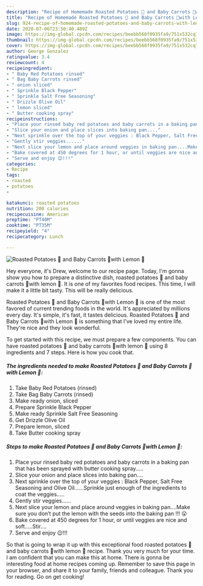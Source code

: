 ```yaml
---
description: "Recipe of Homemade Roasted Potatoes 🥔 and Baby Carrots 🥕with Lemon 🍋"
title: "Recipe of Homemade Roasted Potatoes 🥔 and Baby Carrots 🥕with Lemon 🍋"
slug: 924-recipe-of-homemade-roasted-potatoes-and-baby-carrots-with-lemon
date: 2020-07-06T23:50:40.489Z
image: https://img-global.cpcdn.com/recipes/beebb568f0935fa9/751x532cq70/roasted-potatoes-🥔-and-baby-carrots-🥕with-lemon-🍋-recipe-main-photo.jpg
thumbnail: https://img-global.cpcdn.com/recipes/beebb568f0935fa9/751x532cq70/roasted-potatoes-🥔-and-baby-carrots-🥕with-lemon-🍋-recipe-main-photo.jpg
cover: https://img-global.cpcdn.com/recipes/beebb568f0935fa9/751x532cq70/roasted-potatoes-🥔-and-baby-carrots-🥕with-lemon-🍋-recipe-main-photo.jpg
author: George Gonzalez
ratingvalue: 3.4
reviewcount: 4
recipeingredient:
- " Baby Red Potatoes rinsed"
- " Bag Baby Carrots rinsed"
- " onion sliced"
- " Sprinkle Black Pepper"
- " Sprinkle Salt Free Seasoning"
- " Drizzle Olive Oil"
- " lemon sliced"
- " Butter cooking spray"
recipeinstructions:
- "Place your rinsed baby red potatoes and baby carrots in a baking pan that has been sprayed with butter cooking spray....."
- "Slice your onion and place slices into baking pan...."
- "Next sprinkle over the top of your veggies : Black Pepper, Salt Free Seasoning and Olive Oil......Sprinkle just enough of the ingredients to coat the veggies....."
- "Gently stir veggies......"
- "Next slice your lemon and place around veggies in baking pan....Make sure you don’t put the lemon with the seeds into the baking pan !!! 😮"
- "Bake covered at 450 degrees for 1 hour, or until veggies are nice and soft.....Stir...."
- "Serve and enjoy 😉!!!"
categories:
- Recipe
tags:
- roasted
- potatoes
- 

katakunci: roasted potatoes  
nutrition: 200 calories
recipecuisine: American
preptime: "PT40M"
cooktime: "PT35M"
recipeyield: "4"
recipecategory: Lunch

---
```



![Roasted Potatoes 🥔 and Baby Carrots 🥕with Lemon 🍋](https://img-global.cpcdn.com/recipes/beebb568f0935fa9/751x532cq70/roasted-potatoes-🥔-and-baby-carrots-🥕with-lemon-🍋-recipe-main-photo.jpg)

Hey everyone, it's Drew, welcome to our recipe page. Today, I'm gonna show you how to prepare a distinctive dish, roasted potatoes 🥔 and baby carrots 🥕with lemon 🍋. It is one of my favorites food recipes. This time, I will make it a little bit tasty. This will be really delicious.



Roasted Potatoes 🥔 and Baby Carrots 🥕with Lemon 🍋 is one of the most favored of current trending foods in the world. It's appreciated by millions every day. It's simple, it's fast, it tastes delicious. Roasted Potatoes 🥔 and Baby Carrots 🥕with Lemon 🍋 is something that I've loved my entire life. They're nice and they look wonderful.


To get started with this recipe, we must prepare a few components. You can have roasted potatoes 🥔 and baby carrots 🥕with lemon 🍋 using 8 ingredients and 7 steps. Here is how you cook that.

<!--inarticleads1-->

##### The ingredients needed to make Roasted Potatoes 🥔 and Baby Carrots 🥕with Lemon 🍋:

1. Take  Baby Red Potatoes (rinsed)
1. Take  Bag Baby Carrots (rinsed)
1. Make ready  onion, sliced
1. Prepare  Sprinkle Black Pepper
1. Make ready  Sprinkle Salt Free Seasoning
1. Get  Drizzle Olive Oil
1. Prepare  lemon, sliced
1. Take  Butter cooking spray




<!--inarticleads2-->

##### Steps to make Roasted Potatoes 🥔 and Baby Carrots 🥕with Lemon 🍋:

1. Place your rinsed baby red potatoes and baby carrots in a baking pan that has been sprayed with butter cooking spray.....
1. Slice your onion and place slices into baking pan....
1. Next sprinkle over the top of your veggies : Black Pepper, Salt Free Seasoning and Olive Oil......Sprinkle just enough of the ingredients to coat the veggies.....
1. Gently stir veggies......
1. Next slice your lemon and place around veggies in baking pan....Make sure you don’t put the lemon with the seeds into the baking pan !!! 😮
1. Bake covered at 450 degrees for 1 hour, or until veggies are nice and soft.....Stir....
1. Serve and enjoy 😉!!!




So that is going to wrap it up with this exceptional food roasted potatoes 🥔 and baby carrots 🥕with lemon 🍋 recipe. Thank you very much for your time. I am confident that you can make this at home. There is gonna be interesting food at home recipes coming up. Remember to save this page in your browser, and share it to your family, friends and colleague. Thank you for reading. Go on get cooking!
